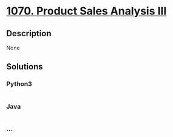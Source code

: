 # [1070. Product Sales Analysis III](https://leetcode.com/problems/product-sales-analysis-iii)

## Description
None


## Solutions


### Python3

```python

```

### Java

```java

```

### ...
```

```
